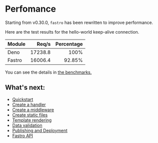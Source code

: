 # Perfomance

Starting from v0.30.0, `fastro` has been rewritten to improve performance. 

Here are the test results for the hello-world keep-alive connection.

|Module|Req/s|Percentage|
|--|--:|--:|
|Deno|17238.8|100%|
|Fastro|16006.4|92.85%|

You can see the details in [the benchmarks.](../benchmarks/readme.md)


## What's next:
- [Quickstart](quickstart.md)
- [Create a handler](handler.md)
- [Create a middleware](middleware.md)
- [Create static files](static.md)
- [Template rendering](rendering.md)
- [Data validation](validation.md)
- [Publishing and Deployment](deployment.md)
- [Fastro API](api.md)